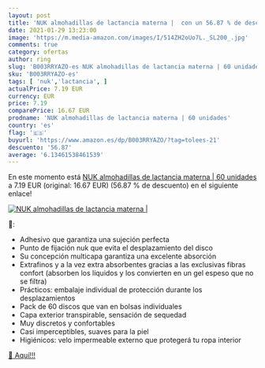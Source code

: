 ```yaml
---
layout: post
title: 'NUK almohadillas de lactancia materna |  con un 56.87 % de descuento'
date: 2021-01-29 13:23:00
image: 'https://m.media-amazon.com/images/I/514ZH2oUo7L._SL200_.jpg'
comments: true
category: ofertas
author: ring
slug: 'B003RRYAZO-es NUK almohadillas de lactancia materna | 60 unidades'
sku: 'B003RRYAZO-es'
tags: [ 'nuk','lactancia', ]
actualPrice: 7.19 EUR
currency: EUR
price: 7.19
comparePrice: 16.67 EUR
prodname: 'NUK almohadillas de lactancia materna | 60 unidades'
country: 'es'
flag: '🇪🇸'
buyurl: 'https://www.amazon.es/dp/B003RRYAZO/?tag=tolees-21'
descuento: '56.87'
average: '6.13461538461539'
---
```


En este momento está [NUK almohadillas de lactancia materna | 60 unidades](https://www.amazon.es/dp/B003RRYAZO/?tag=tolees-21) a 7.19 EUR (original: 16.67 EUR) (56.87 %  de descuento) en el siguiente enlace!

[![NUK almohadillas de lactancia materna | ](https://m.media-amazon.com/images/I/514ZH2oUo7L._SL200_.jpg)](https://www.amazon.es/dp/B003RRYAZO/?tag=tolees-21)

🔎:

- Adhesivo que garantiza una sujeción perfecta
- Punto de fijación nuk que evita el desplazamiento del disco
- Su concepción multicapa garantiza una excelente absorción
- Extrafinos y a la vez extra absorbentes gracias a las exclusivas fibras confort (absorben los líquidos y los convierten en un gel espeso que no se filtra)
- Prácticos: embalaje individual de protección durante los desplazamientos
- Pack de 60 discos que van en bolsas individuales
- Capa exterior transpirable, sensación de sequedad
- Muy discretos y confortables
- Casi imperceptibles, suaves para la piel
- Higiénicos: velo impermeable externo que protegerá tu ropa interior

[🛒 Aquí!!!](https://www.amazon.es/dp/B003RRYAZO/?tag=tolees-21)
